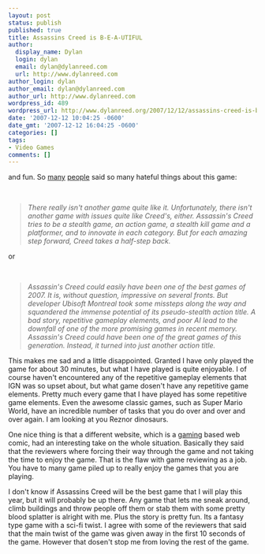 ```yaml
---
layout: post
status: publish
published: true
title: Assassins Creed is B-E-A-UTIFUL
author:
  display_name: Dylan
  login: dylan
  email: dylan@dylanreed.com
  url: http://www.dylanreed.com
author_login: dylan
author_email: dylan@dylanreed.com
author_url: http://www.dylanreed.com
wordpress_id: 489
wordpress_url: http://www.dylanreed.org/2007/12/12/assassins-creed-is-b-e-a-utiful/
date: '2007-12-12 10:04:25 -0600'
date_gmt: '2007-12-12 16:04:25 -0600'
categories: []
tags:
- Video Games
comments: []
---
```

<p>and fun. So <a href="http://xbox360.gamespy.com/xbox-360/assassins-creed/834669p1.html" target="_blank">many</a> <a href="http://xbox360.ign.com/articles/834/834676p1.html" target="_blank">people</a> said so many hateful things about this game:</p><br />
<blockquote>
<p><em>There really isn't another game quite like it. Unfortunately, there isn't another game with issues quite like Creed's, either. Assassin's Creed tries to be a stealth game, an action game, a stealth kill game and a platformer, and to innovate in each category. But for each amazing step forward, Creed takes a half-step back.</em></p></blockquote>
<p>or</p><br />
<blockquote>
<p><em>Assassin's Creed</em><em> could easily have been one of the best games of 2007. It is, without question, impressive on several fronts. But developer Ubisoft Montreal took some missteps along the way and squandered the immense potential of its pseudo-stealth action title. A bad story, repetitive gameplay elements, and poor AI lead to the downfall of one of the more promising games in recent memory. Assassin's Creed could have been one of the great games of this generation. Instead, it turned into just another action title.</em></p></blockquote>
<p>This makes me sad and a little disappointed. Granted I have only played the game for about 30 minutes, but what I have played is quite enjoyable. I of course haven't encountered any of the repetitive gameplay elements that IGN was so upset about, but what game dosen't have any repetitive game elements. Pretty much every game that I have played has some repetitive game elements. Even the awesome classic games, such as Super Mario World, have an incredible number of tasks that you do over and over and over again. I am looking at you Reznor dinosaurs. </p>
<p>One nice thing is that a different website, which is a <a href="http://www.penny-arcade.com/2007/11/14" target="_blank">gaming</a> based web comic, had an interesting take on the whole situation. Basically they said that the reviewers where forcing their way through the game and not taking the time to enjoy the game. That is the flaw with game reviewing as a job. You have to many game piled up to really enjoy the games that you are playing. </p>
<p>I don't know if Assassins Creed will be the best game that I will play this year, but it will probably be up there. Any game that lets me sneak around, climb buildings and throw people off them or stab them with some pretty blood splatter is alright with me. Plus the story is pretty fun. Its a fantasy type game with a sci-fi twist. I agree with some of the reviewers that said that the main twist of the game was given away in the first 10 seconds of the game. However that dosen't stop me from loving the rest of the game. </p></p>
